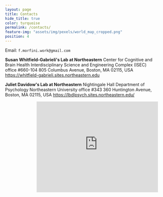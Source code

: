 ```yaml
---
layout: page
title: Contacts
hide_title: true
color: turquoise
permalink: /contacts/
feature-img: "assets/img/pexels/world_map_cropped.png"
position: 4
---
```


Email: `f.morfini.work@gmail.com`


**Susan Whitfield-Gabrieli's Lab at Northeastern**
Center for Cognitive and Brain Health
Interdisciplinary Science and Engineering Complex (ISEC)
office #660-104
805 Columbus Avenue, Boston, MA 02115, USA
https://whitfield-gabrieli.sites.northeastern.edu

**Juliet Davidow's Lab at Northeastern**
Nightingale Hall
Department of Psychology
Northeastern University
office #343
360 Huntington Avenue, Boston, MA 02115, USA
https://lbdlpsych.sites.northeastern.edu/

<!-- 
**Susan Whitfield-Gabrieli's Lab at MGH*
 -->

<!-- interactive google map pointing at ISEC  -->
<iframe src="https://www.google.com/maps/embed?pb=!1m18!1m12!1m3!1d2540.9067127937933!2d-71.0892349875749!3d42.33740345494181!2m3!1f0!2f0!3f0!3m2!1i1024!2i768!4f13.1!3m3!1m2!1s0x89e37a22bfa1d9d7%3A0xbab99b179dfdea31!2sNortheastern%20University%20Interdisciplinary%20Science%20and%20Engineering%20Complex!5e0!3m2!1sen!2sit!4v1722950787257!5m2!1sen!2sit" width="400" height="300" style="border:0;" allowfullscreen="" loading="lazy" referrerpolicy="no-referrer-when-downgrade" align="right"></iframe>